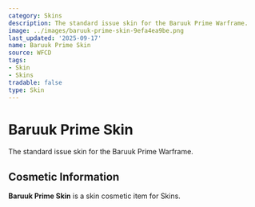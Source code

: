 ```yaml
---
category: Skins
description: The standard issue skin for the Baruuk Prime Warframe.
image: ../images/baruuk-prime-skin-9efa4ea9be.png
last_updated: '2025-09-17'
name: Baruuk Prime Skin
source: WFCD
tags:
- Skin
- Skins
tradable: false
type: Skin
---
```


# Baruuk Prime Skin

The standard issue skin for the Baruuk Prime Warframe.

## Cosmetic Information

**Baruuk Prime Skin** is a skin cosmetic item for Skins.

